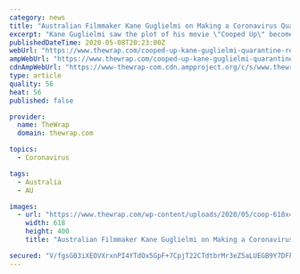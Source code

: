 ```yaml
---
category: news
title: "Australian Filmmaker Kane Guglielmi on Making a Coronavirus Quarantine Film – 4 Years Ago"
excerpt: "Kane Guglielmi saw the plot of his movie \"Cooped Up\" become a reality, when the coronavirus hit and people were forced to quarantine."
publishedDateTime: 2020-05-08T20:23:00Z
webUrl: "https://www.thewrap.com/cooped-up-kane-guglielmi-quarantine-reality-coronavirus/"
ampWebUrl: "https://www.thewrap.com/cooped-up-kane-guglielmi-quarantine-reality-coronavirus/amp/"
cdnAmpWebUrl: "https://www-thewrap-com.cdn.ampproject.org/c/s/www.thewrap.com/cooped-up-kane-guglielmi-quarantine-reality-coronavirus/amp/"
type: article
quality: 56
heat: 56
published: false

provider:
  name: TheWrap
  domain: thewrap.com

topics:
  - Coronavirus

tags:
  - Australia
  - AU

images:
  - url: "https://www.thewrap.com/wp-content/uploads/2020/05/coop-618x400.gif"
    width: 618
    height: 400
    title: "Australian Filmmaker Kane Guglielmi on Making a Coronavirus Quarantine Film – 4 Years Ago"

secured: "V/fgsG03iXEOVXrxnPI4YTdOx5GpF+7CpjT22CTdtbrMr3eZ5aLUEGB9Y7DFkq8ipv2L25E+zoSdd/HKwCQTV3y0aaPjsxfwQ5bMxjEVWTuzhm5Vam2b6ksvxyRyDSi6qVsGnJvbhFhAr1pT8/+pxQ6m1OUOIaKTxbW6rrBYmUjY4ch1OATwLUcKzbQLfiaSpdy4ktrDfbdZc7hNc+G8kDTcez8/SvIY+gw7i3HypLoXpSVsHZ0AYlZ7ljQM+rEnX7OYXEI/0JNn8bZGP6MTi5NwCbQEJbUKAD9N+bBX5Y0hZvZMmTjtNmBor9UuPDwHe0+3biSQjtXEhK/pQYhd7Cmj7Kiih8pGDOMbb+4f2RgY0s3E+0KL16XjSyU79yrHY0vyfVxHGTAR23UXLqtyTqRtrgytYu6IHVQZwlIiy3VxWsUlAkKCmXNXPPbalXsZ2nX3K7gmVTYdk77g5bPJ3w3GOqhuc/PzjqeHHE1/WNM=;5wOvSozB6ATvPAeD8U9gUw=="
---
```


